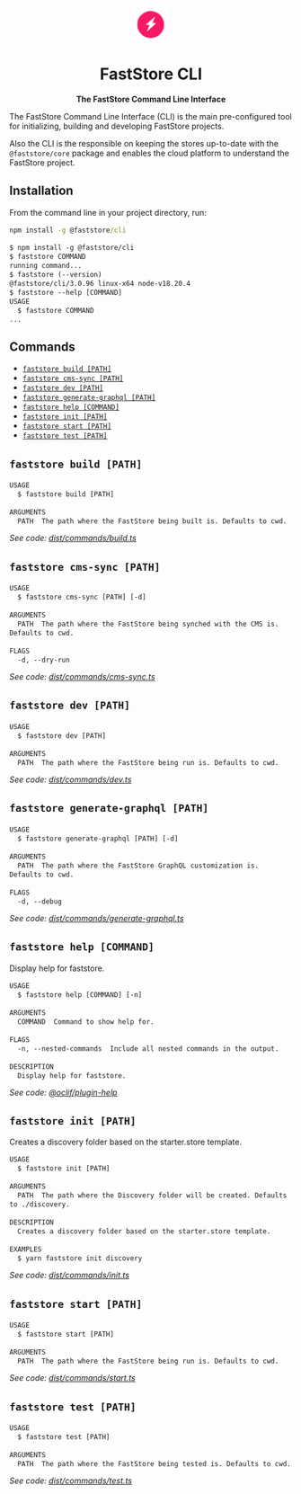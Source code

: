 <p align="center">
  <a href="https://faststore.dev">
    <img alt="Faststore" src="../ui/static/logo.png" width="60" />
  </a>
</p>
<h1 align="center">
  FastStore CLI
</h1>
<p align="center">
  <strong>
    The FastStore Command Line Interface
  </strong>
</p>

The FastStore Command Line Interface (CLI) is the main pre-configured tool for initializing, building and developing FastStore projects.

Also the CLI is the responsible on keeping the stores up-to-date with the `@faststore/core` package and enables the cloud platform to understand the FastStore project.

## Installation

From the command line in your project directory, run:

```cmd
npm install -g @faststore/cli
```

<!-- usage -->
```sh-session
$ npm install -g @faststore/cli
$ faststore COMMAND
running command...
$ faststore (--version)
@faststore/cli/3.0.96 linux-x64 node-v18.20.4
$ faststore --help [COMMAND]
USAGE
  $ faststore COMMAND
...
```
<!-- usagestop -->

## Commands

<!-- commands -->
* [`faststore build [PATH]`](#faststore-build-path)
* [`faststore cms-sync [PATH]`](#faststore-cms-sync-path)
* [`faststore dev [PATH]`](#faststore-dev-path)
* [`faststore generate-graphql [PATH]`](#faststore-generate-graphql-path)
* [`faststore help [COMMAND]`](#faststore-help-command)
* [`faststore init [PATH]`](#faststore-init-path)
* [`faststore start [PATH]`](#faststore-start-path)
* [`faststore test [PATH]`](#faststore-test-path)

## `faststore build [PATH]`

```
USAGE
  $ faststore build [PATH]

ARGUMENTS
  PATH  The path where the FastStore being built is. Defaults to cwd.
```

_See code: [dist/commands/build.ts](https://github.com/vtex/faststore/blob/v3.0.96/dist/commands/build.ts)_

## `faststore cms-sync [PATH]`

```
USAGE
  $ faststore cms-sync [PATH] [-d]

ARGUMENTS
  PATH  The path where the FastStore being synched with the CMS is. Defaults to cwd.

FLAGS
  -d, --dry-run
```

_See code: [dist/commands/cms-sync.ts](https://github.com/vtex/faststore/blob/v3.0.96/dist/commands/cms-sync.ts)_

## `faststore dev [PATH]`

```
USAGE
  $ faststore dev [PATH]

ARGUMENTS
  PATH  The path where the FastStore being run is. Defaults to cwd.
```

_See code: [dist/commands/dev.ts](https://github.com/vtex/faststore/blob/v3.0.96/dist/commands/dev.ts)_

## `faststore generate-graphql [PATH]`

```
USAGE
  $ faststore generate-graphql [PATH] [-d]

ARGUMENTS
  PATH  The path where the FastStore GraphQL customization is. Defaults to cwd.

FLAGS
  -d, --debug
```

_See code: [dist/commands/generate-graphql.ts](https://github.com/vtex/faststore/blob/v3.0.96/dist/commands/generate-graphql.ts)_

## `faststore help [COMMAND]`

Display help for faststore.

```
USAGE
  $ faststore help [COMMAND] [-n]

ARGUMENTS
  COMMAND  Command to show help for.

FLAGS
  -n, --nested-commands  Include all nested commands in the output.

DESCRIPTION
  Display help for faststore.
```

_See code: [@oclif/plugin-help](https://github.com/oclif/plugin-help/blob/v5.1.22/src/commands/help.ts)_

## `faststore init [PATH]`

Creates a discovery folder based on the starter.store template.

```
USAGE
  $ faststore init [PATH]

ARGUMENTS
  PATH  The path where the Discovery folder will be created. Defaults to ./discovery.

DESCRIPTION
  Creates a discovery folder based on the starter.store template.

EXAMPLES
  $ yarn faststore init discovery
```

_See code: [dist/commands/init.ts](https://github.com/vtex/faststore/blob/v3.0.96/dist/commands/init.ts)_

## `faststore start [PATH]`

```
USAGE
  $ faststore start [PATH]

ARGUMENTS
  PATH  The path where the FastStore being run is. Defaults to cwd.
```

_See code: [dist/commands/start.ts](https://github.com/vtex/faststore/blob/v3.0.96/dist/commands/start.ts)_

## `faststore test [PATH]`

```
USAGE
  $ faststore test [PATH]

ARGUMENTS
  PATH  The path where the FastStore being tested is. Defaults to cwd.
```

_See code: [dist/commands/test.ts](https://github.com/vtex/faststore/blob/v3.0.96/dist/commands/test.ts)_
<!-- commandsstop -->
